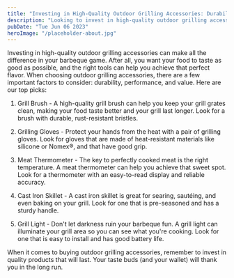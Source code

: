 ```yaml
---
title: "Investing in High-Quality Outdoor Grilling Accessories: Durability and Performance - Outdoor Grilling Accessories"
description: "Looking to invest in high-quality outdoor grilling accessories for durability and performance? Read on to discover our top picks for outdoor grilling accessories that will take your BBQ game to the next level."
pubDate: "Tue Jun 06 2023"
heroImage: "/placeholder-about.jpg"
---
```


Investing in high-quality outdoor grilling accessories can make all the difference in your barbeque game. After all, you want your food to taste as good as possible, and the right tools can help you achieve that perfect flavor. When choosing outdoor grilling accessories, there are a few important factors to consider: durability, performance, and value. Here are our top picks:

1. Grill Brush - A high-quality grill brush can help you keep your grill grates clean, making your food taste better and your grill last longer. Look for a brush with durable, rust-resistant bristles.

2. Grilling Gloves - Protect your hands from the heat with a pair of grilling gloves. Look for gloves that are made of heat-resistant materials like silicone or Nomex®, and that have good grip.

3. Meat Thermometer - The key to perfectly cooked meat is the right temperature. A meat thermometer can help you achieve that sweet spot. Look for a thermometer with an easy-to-read display and reliable accuracy.

4. Cast Iron Skillet - A cast iron skillet is great for searing, sautéing, and even baking on your grill. Look for one that is pre-seasoned and has a sturdy handle.

5. Grill Light - Don&#39;t let darkness ruin your barbeque fun. A grill light can illuminate your grill area so you can see what you&#39;re cooking. Look for one that is easy to install and has good battery life.

When it comes to buying outdoor grilling accessories, remember to invest in quality products that will last. Your taste buds (and your wallet) will thank you in the long run.